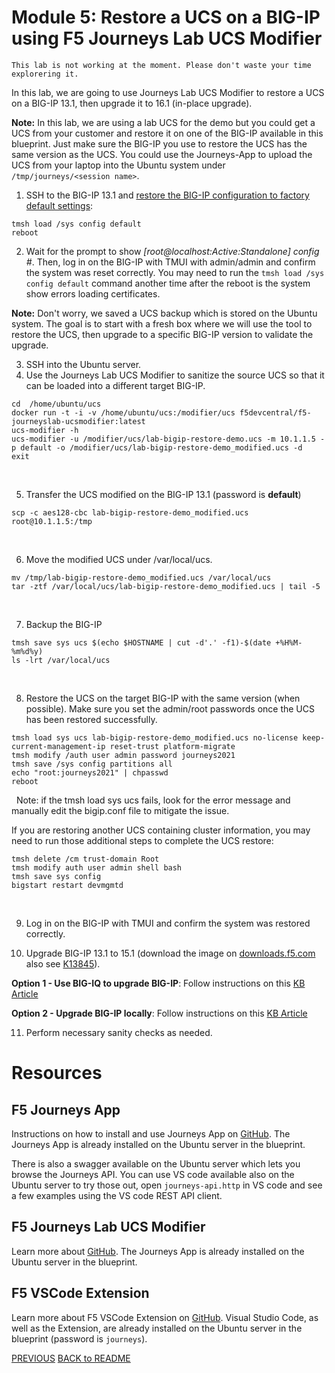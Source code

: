 # Module 5: Restore a UCS on a BIG-IP using F5 Journeys Lab UCS Modifier

```
This lab is not working at the moment. Please don't waste your time explorering it.
```

In this lab, we are going to use Journeys Lab UCS Modifier to restore a UCS on a BIG-IP 13.1, then upgrade it to 16.1 (in-place upgrade).

**Note:** In this lab, we are using a lab UCS for the demo but you could get a UCS from your customer and restore it on one of the BIG-IP available in this blueprint. Just make sure the BIG-IP you use to restore the UCS has the same version as the UCS. You could use the Journeys-App to upload the UCS from your laptop into the Ubuntu system under ``/tmp/journeys/<session name>``.

1. SSH to the BIG-IP 13.1 and [restore the BIG-IP configuration to factory default settings](https://support.f5.com/csp/article/K13127):
```
tmsh load /sys config default
reboot
```

2. Wait for the prompt to show *[root@localhost:Active:Standalone] config #*. Then, log in on the BIG-IP with TMUI with admin/admin and confirm the system was reset correctly.
You may need to run the ``tmsh load /sys config default`` command another time after the reboot is the system show errors loading certificates.

**Note:** Don't worry, we saved a UCS backup which is stored on the Ubuntu system. The goal is to start with a fresh box where we will use the tool to restore the UCS, then upgrade to a specific BIG-IP version to validate the upgrade.

3. SSH into the Ubuntu server.
4. Use the Journeys Lab UCS Modifier to sanitize the source UCS so that it can be loaded into a different target BIG-IP. 
```
cd  /home/ubuntu/ucs
docker run -t -i -v /home/ubuntu/ucs:/modifier/ucs f5devcentral/f5-journeyslab-ucsmodifier:latest
ucs-modifier -h
ucs-modifier -u /modifier/ucs/lab-bigip-restore-demo.ucs -m 10.1.1.5 -p default -o /modifier/ucs/lab-bigip-restore-demo_modified.ucs -d
exit
```
&nbsp;

5. Transfer the UCS modified on the BIG-IP 13.1 (password is **default**)
```
scp -c aes128-cbc lab-bigip-restore-demo_modified.ucs root@10.1.1.5:/tmp
```
&nbsp;

6. Move the modified UCS under /var/local/ucs.
```
mv /tmp/lab-bigip-restore-demo_modified.ucs /var/local/ucs
tar -ztf /var/local/ucs/lab-bigip-restore-demo_modified.ucs | tail -5
```
&nbsp;

7. Backup the BIG-IP
```
tmsh save sys ucs $(echo $HOSTNAME | cut -d'.' -f1)-$(date +%H%M-%m%d%y)
ls -lrt /var/local/ucs
```
&nbsp;

8. Restore the UCS on the target BIG-IP with the same version (when possible). Make sure you set the admin/root passwords once the UCS has been restored successfully.
```
tmsh load sys ucs lab-bigip-restore-demo_modified.ucs no-license keep-current-management-ip reset-trust platform-migrate
tmsh modify /auth user admin password journeys2021
tmsh save /sys config partitions all
echo "root:journeys2021" | chpasswd
reboot
```
&nbsp;
Note: if the tmsh load sys ucs fails, look for the error message and manually edit the bigip.conf file to mitigate the issue.

If you are restoring another UCS containing cluster information, you may need to run those additional steps to complete the UCS restore:
```
tmsh delete /cm trust-domain Root
tmsh modify auth user admin shell bash
tmsh save sys config
bigstart restart devmgmtd
```
&nbsp;

9. Log in on the BIG-IP with TMUI and confirm the system was restored correctly.

10. Upgrade BIG-IP 13.1 to 15.1 (download the image on [downloads.f5.com](https://downloads.f5.com) also see [K13845](https://support.f5.com/csp/article/K13845)).

**Option 1 - Use BIG-IQ to upgrade BIG-IP**: Follow instructions on this [KB Article](https://support.f5.com/csp/article/K14812626)

**Option 2 - Upgrade BIG-IP locally**: Follow instructions on this [KB Article](https://support.f5.com/csp/article/K51113020)

11. Perform necessary sanity checks as needed.

# Resources

## F5 Journeys App
Instructions on how to install and use Journeys App on [GitHub](https://github.com/f5devcentral/f5-journeys).
The Journeys App is already installed on the Ubuntu server in the blueprint.

There is also a swagger available on the Ubuntu server which lets you browse the Journeys API. 
You can use VS code available also on the Ubuntu server to try those out, open `journeys-api.http` in VS code and see a few examples using the VS code REST API client.

## F5 Journeys Lab UCS Modifier 
Learn more about [GitHub](https://github.com/f5devcentral/f5-journeys-lab-ucs-modifier).
The Journeys App is already installed on the Ubuntu server in the blueprint.

## F5 VSCode Extension
Learn more about F5 VSCode Extension on [GitHub](https://f5devcentral.github.io/vscode-f5/#/).
Visual Studio Code, as well as the Extension, are already installed on the Ubuntu server in the blueprint (password is `journeys`).

[PREVIOUS](../docs/module_4.md)      [BACK to README](../docs/README.md)